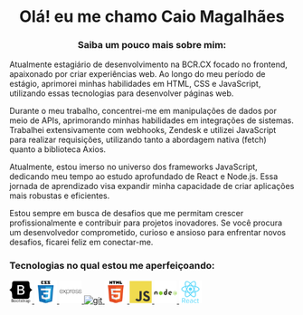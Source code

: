 <h1 align="center">Olá! eu me chamo Caio Magalhães</h1>
<h3 align="center">Saiba um pouco mais sobre mim:</h3>

Atualmente estagiário de desenvolvimento na BCR.CX focado no frontend, apaixonado por criar experiências web. Ao longo do meu período de estágio, aprimorei minhas habilidades em HTML, CSS e JavaScript, utilizando essas tecnologias para desenvolver páginas web.

 Durante o meu trabalho, concentrei-me em manipulações de dados por meio de APIs, aprimorando minhas habilidades em integrações de sistemas. Trabalhei extensivamente com webhooks, Zendesk e utilizei JavaScript para realizar requisições, utilizando tanto a abordagem nativa (fetch) quanto a biblioteca Axios.

 Atualmente, estou imerso no universo dos frameworks JavaScript, dedicando meu tempo ao estudo aprofundado de React e Node.js. Essa jornada de aprendizado visa expandir minha capacidade de criar aplicações mais robustas e eficientes.

 Estou sempre em busca de desafios que me permitam crescer profissionalmente e contribuir para projetos inovadores. Se você procura um desenvolvedor comprometido, curioso e ansioso para enfrentar novos desafios, ficarei feliz em conectar-me.

<h3 align="left">Tecnologias no qual estou me aperfeiçoando:</h3>
<p align="left"> <a href="https://getbootstrap.com" target="_blank" rel="noreferrer"> <img src="https://raw.githubusercontent.com/devicons/devicon/master/icons/bootstrap/bootstrap-plain-wordmark.svg" alt="bootstrap" width="40" height="40"/> </a> <a href="https://www.w3schools.com/css/" target="_blank" rel="noreferrer"> <img src="https://raw.githubusercontent.com/devicons/devicon/master/icons/css3/css3-original-wordmark.svg" alt="css3" width="40" height="40"/> </a> <a href="https://expressjs.com" target="_blank" rel="noreferrer"> <img src="https://raw.githubusercontent.com/devicons/devicon/master/icons/express/express-original-wordmark.svg" alt="express" width="40" height="40"/> </a> <a href="https://git-scm.com/" target="_blank" rel="noreferrer"> <img src="https://www.vectorlogo.zone/logos/git-scm/git-scm-icon.svg" alt="git" width="40" height="40"/> </a> <a href="https://www.w3.org/html/" target="_blank" rel="noreferrer"> <img src="https://raw.githubusercontent.com/devicons/devicon/master/icons/html5/html5-original-wordmark.svg" alt="html5" width="40" height="40"/> </a> <a href="https://developer.mozilla.org/en-US/docs/Web/JavaScript" target="_blank" rel="noreferrer"> <img src="https://raw.githubusercontent.com/devicons/devicon/master/icons/javascript/javascript-original.svg" alt="javascript" width="40" height="40"/> </a> <a href="https://nodejs.org" target="_blank" rel="noreferrer"> <img src="https://raw.githubusercontent.com/devicons/devicon/master/icons/nodejs/nodejs-original-wordmark.svg" alt="nodejs" width="40" height="40"/> </a> <a href="https://reactjs.org/" target="_blank" rel="noreferrer"> <img src="https://raw.githubusercontent.com/devicons/devicon/master/icons/react/react-original-wordmark.svg" alt="react" width="40" height="40"/> </a> </p>
